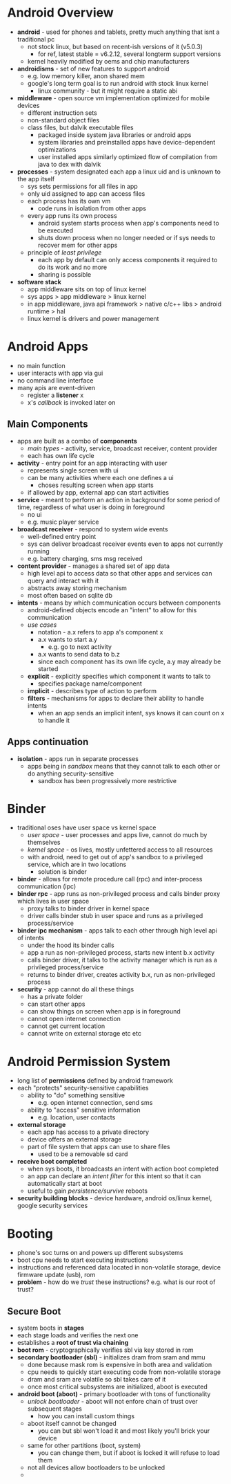 # Android Overview
- **android** - used for phones and tablets, pretty much anything that isnt a traditional pc
	- not stock linux, but based on recent-ish versions of it (v5.0.3)
		- for ref, latest stable = v6.2.12, several longterm support versions
	- kernel heavily modified by oems and chip manufacturers
- **androidisms** - set of new features to support android
	- e.g. low memory killer, anon shared mem
	- google's long term goal is to run android with stock linux kernel
		- linux community - but it might require a static abi
- **middleware** - open source vm implementation optimized for mobile devices
	- different instruction sets
	- non-standard object files
	- class files, but dalvik executable files
		- packaged inside system java libraries or android apps
		- system libraries and preinstalled apps have device-dependent optimizations
		- user installed apps similarly optimized flow of compilation from java to dex with dalvik
- **processes** - system designated each app a linux uid and is unknown to the app itself
	- sys sets permissions for all files in app
	- only uid assigned to app can access files
	- each process has its own vm
		- code runs in isolation from other apps
	- every app runs its own process
		- android system starts process when app's components need to be executed
		- shuts down process when no longer needed or if sys needs to recover mem for other apps
	- principle of *least privilege*
		- each app by default can only access components it required to do its work and no more
		- sharing is possible
- **software stack**
	- app middleware sits on top of linux kernel
	- sys apps > app middleware > linux kernel
	- in app middleware, java api framework > native c/c++ libs > android runtime > hal
	- linux kernel is drivers and power management

# Android Apps
- no main function
- user interacts with app via gui
- no command line interface
- many apis are event-driven
	- register a **listener** x
	- x's *callback* is invoked later on

## Main Components
- apps are built as a combo of **components**
	- *main types* - activity, service, broadcast receiver, content provider
	- each has own life cycle
- **activity** - entry point for an app interacting with user
	- represents single screen with ui
	- can be many activities where each one defines a ui
		- choses resulting screen when app starts
	- if allowed by app, external app can start activities
- **service** - meant to perform an action in background for some period of time, regardless of what user is doing in foreground
	- no ui
	- e.g. music player service
- **broadcast receiver** - respond to system wide events
	- well-defined entry point
	- sys can deliver broadcast receiver events even to apps not currently running
	- e.g. battery charging, sms msg received
- **content provider** - manages a shared set of app data
	- high level api to access data so that other apps and services can query and interact with it
	- abstracts away storing mechanism
	- most often based on sqlite db
- **intents** - means by which communication occurs between components
	- android-defined objects encode an "intent" to allow for this communication
	- *use cases*
		- notation - a.x refers to app a's component x
		- a.x wants to start a.y
			- e.g. go to next activity
		- a.x wants to send data to b.z
		- since each component has its own life cycle, a.y may already be started
	- **explicit** - explicitly specifies which component it wants to talk to
		- specifies package name/component
	- **implicit** - describes type of action to perform
	- **filters** - mechanisms for apps to declare their ability to handle intents
		- when an app sends an implicit intent, sys knows it can count on x to handle it

## Apps continuation
- **isolation** - apps run in separate processes
	- apps being in *sandbox* means that they cannot talk to each other or do anything security-sensitive
		- sandbox has been progressively more restrictive

# Binder
- traditional oses have user space vs kernel space
	- *user space* - user processes and apps live, cannot do much by themselves
	- *kernel space* - os lives, mostly unfettered access to all resources
	- with android, need to get out of app's sandbox to a privileged service, which are in two locations
		- solution is binder
- **binder** - allows for remote procedure call (rpc) and inter-process communication (ipc)
- **binder rpc** - app runs as non-privileged process and calls binder proxy which lives in user space
	- proxy talks to binder driver in kernel space
	- driver calls binder stub in user space and runs as a privileged process/service
- **binder ipc mechanism** - apps talk to each other through high level api of intents
	- under the hood its binder calls
	- app a run as non-privileged process, starts new intent b.x activity
	- calls binder driver, it talks to the activity manager which is run as a privileged process/service
	- returns to binder driver, creates activity b.x, run as non-privileged process
- **security** - app cannot do all these things
	- has a private folder
	- can start other apps
	- can show things on screen when app is in foreground
	- cannot open internet connection
	- cannot get current location
	- cannot write on external storage etc etc

# Android Permission System
- long list of **permissions** defined by android framework
- each "protects" security-sensitive capabilities
	- ability to "do" something sensitive
		- e.g. open internet connection, send sms
	- ability to "access" sensitive information
		- e.g. location, user contacts
- **external storage**
	- each app has access to a private directory
	- device offers an external storage
	- part of file system that apps can use to share files
		- used to be a removable sd card
- **receive boot completed**
	- when sys boots, it broadcasts an intent with action boot completed
	- an app can declare an *intent filter* for this intent so that it can automatically start at boot
	- useful to gain *persistence/survive* reboots
- **security building blocks** - device hardware, android os/linux kernel, google security services

# Booting
- phone's soc turns on and powers up different subsystems
- boot cpu needs to start executing instructions
- instructions and referenced data located in non-volatile storage, device firmware update (usb), rom
- **problem** - how do we *trust* these instructions? e.g. what is our root of trust?

## Secure Boot
- system boots in **stages**
- each stage loads and verifies the next one
- establishes a **root of trust via chaining**
- **boot rom** - cryptographically verifies sbl via key stored in rom
- **secondary bootloader (sbl)** - initializes dram from sram and mmu
	- done because mask rom is expensive in both area and validation
	- cpu needs to quickly start executing code from non-volatile storage
	- dram and sram are volatile so sbl takes care of it
	- once most critical subsystems are initialized, aboot is executed
- **android boot (aboot)** - primary bootloader with tons of functionality
	- *unlock bootloader* - aboot will not enfore chain of trust over subsequent stages
		- how you can install custom things
	- aboot itself cannot be changed
		- you can but sbl won't load it and most likely you'll brick your device
	- same for other partitions (boot, system)
		- you can change them, but if aboot is locked it will refuse to load them
	- not all devices allow bootloaders to be unlocked
	- 